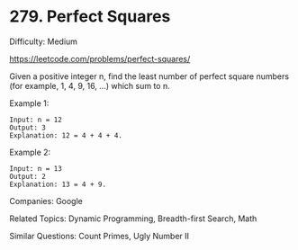 # 279. Perfect Squares

Difficulty: Medium

https://leetcode.com/problems/perfect-squares/

Given a positive integer n, find the least number of perfect square numbers (for example, 1, 4, 9, 16, ...) which sum to n.

Example 1:
```
Input: n = 12
Output: 3 
Explanation: 12 = 4 + 4 + 4.
```
Example 2:
```
Input: n = 13
Output: 2
Explanation: 13 = 4 + 9.
```

Companies: Google

Related Topics: Dynamic Programming, Breadth-first Search, Math

Similar Questions: Count Primes, Ugly Number II
